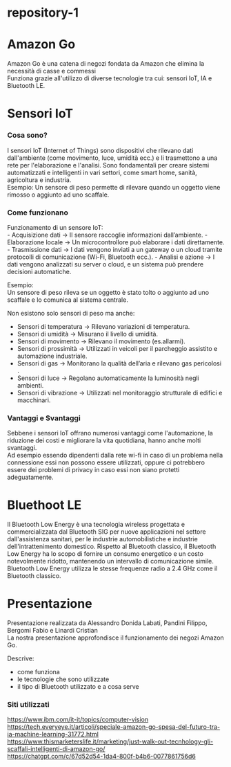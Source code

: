 # repository-1
<h1 color=red>Amazon Go</h1>
Amazon Go è una catena di negozi fondata da Amazon che elimina la necessità di casse e commessi<br>
Funziona grazie all'utilizzo di diverse tecnologie tra cui: sensori IoT, IA e Bluetooth LE.

<h1>Sensori IoT</h1>
<h3>Cosa sono?</h3>
I sensori IoT (Internet of Things) sono dispositivi che rilevano dati dall'ambiente (come movimento, luce, umidità ecc.) e li trasmettono a una rete per l'elaborazione e l'analisi. Sono fondamentali per  creare sistemi automatizzati e intelligenti in vari settori, come smart home, sanità, agricoltura e industria.
<br>
Esempio: Un sensore di peso permette di rilevare quando un oggetto viene rimosso o aggiunto ad uno scaffale.

<h3>Come funzionano</h3>
Funzionamento di un sensore IoT:<br>
  - Acquisizione dati → Il sensore raccoglie informazioni dall’ambiente.
  - Elaborazione locale → Un microcontrollore può elaborare i dati direttamente.
  - Trasmissione dati → I dati vengono inviati a un gateway o un cloud tramite protocolli di comunicazione (Wi-Fi, Bluetooth ecc.).
  - Analisi e azione → I dati vengono analizzati su server o cloud, e un sistema può prendere decisioni automatiche.

Esempio:<br>
Un sensore di peso rileva se un oggetto è stato tolto o aggiunto ad uno scaffale e lo comunica al sistema centrale.

Non esistono solo sensori di peso ma anche:
  -  Sensori di temperatura → Rilevano variazioni di temperatura.
  -  Sensori di umidità → Misurano il livello di umidità.
  -  Sensori di movimento  → Rilevano il movimento (es.allarmi).
  -  Sensori di prossimità → Utilizzati in veicoli per il parcheggio assistito e automazione industriale.
  -  Sensori di gas → Monitorano la qualità dell’aria e rilevano gas pericolosi .
  -  Sensori di luce → Regolano automaticamente la luminosità negli ambienti.
  -  Sensori di vibrazione → Utilizzati nel monitoraggio strutturale di edifici e macchinari.

<h3>Vantaggi e Svantaggi</h3>
Sebbene i sensori IoT offrano numerosi vantaggi come l'automazione, la riduzione dei costi e migliorare la vita quotidiana, hanno anche molti svantaggi.<br>
Ad esempio essendo dipendenti dalla rete wi-fi in caso di un problema nella connessione essi non possono essere utilizzati, oppure ci potrebbero essere dei problemi di privacy in caso essi non siano protetti adeguatamente.

<h1 color=red>Bluethoot LE</h1>
Il Bluetooth Low Energy è una tecnologia wireless progettata e commercializzata dal Bluetooth SIG per nuove applicazioni nel settore dall'assistenza sanitari, per le industrie automobilistiche e industrie dell'intrattenimento domestico.
Rispetto al Bluetooth classico, il Bluetooth Low Energy ha lo scopo di fornire un consumo energetico e un costo notevolmente ridotto, mantenendo un intervallo di comunicazione simile.
Bluetooth Low Energy utilizza le stesse frequenze radio a 2.4 GHz come il Bluetooth classico.


<h1>Presentazione</h1>
Presentazione realizzata da Alessandro Donida Labati, Pandini Filippo, Bergomi Fabio e Linardi Cristian	<br>
La nostra presentazione approfondisce il funzionamento dei negozi Amazon Go. 

Descrive:
  - come funziona
  - le tecnologie che sono utilizzate
  - il tipo di Bluetooth utilizzato e a cosa serve



<h3>Siti utilizzati</h3>

https://www.ibm.com/it-it/topics/computer-vision <br>
https://tech.everyeye.it/articoli/speciale-amazon-go-spesa-del-futuro-tra-ia-machine-learning-31772.html  <br>
https://www.thismarketerslife.it/marketing/just-walk-out-tecnhology-gli-scaffali-intelligenti-di-amazon-go/   <br>
https://chatgpt.com/c/67d52d54-1da4-800f-b4b6-0077861756d6  <br>
